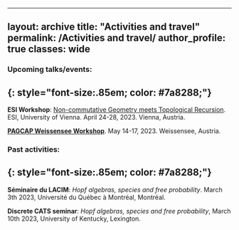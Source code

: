 
---
layout: archive
title: "Activities and travel"
permalink: /Activities and travel/
author_profile: true
classes: wide
---

### Upcoming talks/events:
{: style="font-size:.85em; color: #7a8288;"}
---

**ESI Workshop**: [Non-commutative Geometry meets Topological Recursion](https://www.esi.ac.at/events/e502/). ESI, University of Vienna. April 24-28, 2023. Vienna, Austria. 

**[PAGCAP Weissensee Workshop](https://pagcap.lisn.upsaclay.fr/2022-austria-workshop.html)**. May 14-17, 2023. Weissensee, Austria. 

### Past activities:
{: style="font-size:.85em; color: #7a8288;"}
---

**Séminaire du LACIM**: *Hopf algebras, species and free probability*. March 3th 2023, Université du Québec à Montréal, Montréal.

**Discrete CATS seminar**: *Hopf algebras, species and free probability*, March 10th 2023, University of Kentucky, Lexington.
